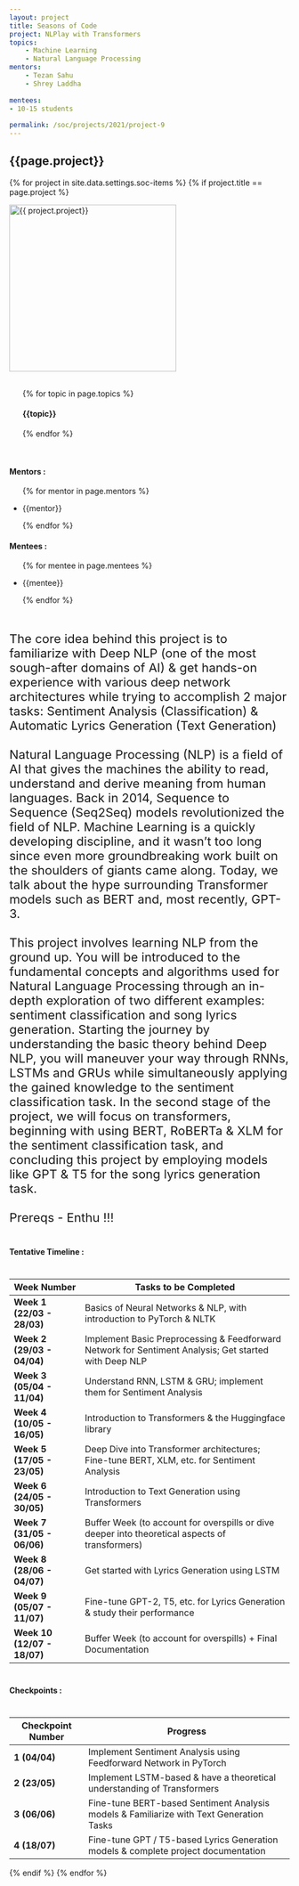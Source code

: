 ```yaml
---
layout: project
title: Seasons of Code
project: NLPlay with Transformers
topics:
    - Machine Learning
    - Natural Language Processing
mentors:
    - Tezan Sahu
    - Shrey Laddha    
    
mentees:
- 10-15 students   
    
permalink: /soc/projects/2021/project-9
---
```


<h2 class="display1 m-3 p-3 text-center">{{page.project}}</h2>

{% for project in site.data.settings.soc-items %}
{% if project.title == page.project %}
<div>
    <img src="{{ site.baseurl }}/{{ project.image }}"  width = "300" height="300" alt="{{ project.project}}" class="border rounded img-soc">
</div>
<div>
    <br>
    <ul>
        {% for topic in page.topics %}
        <li style = "display: inline"><h4 class="text-primary text-center">{{topic}}</h4></li>
        {% endfor %}
    </ul>
    <br>
    <h4 class="display3  ">Mentors :</h4> 
    <ul>
        {% for mentor in page.mentors %}
        <li><p class="lead">{{mentor}}</p></li>
        {% endfor %}
    </ul>
    <h4 class="display3  ">Mentees :</h4> 
    <ul>
        {% for mentee in page.mentees %}
        <li><p class="lead">{{mentee}}</p></li>
        {% endfor %}
    </ul>
</div>
<div>
    <p class="display3" style = "font-size:22px;" >
        <br>
        The core idea behind this project is to familiarize with Deep NLP (one of the most sough-after domains of AI) & get hands-on experience with various deep network architectures while trying to accomplish 2 major tasks: Sentiment Analysis (Classification) & Automatic Lyrics Generation (Text Generation)
        <br><br>
        Natural Language Processing (NLP) is a field of AI that gives the machines the ability to read, understand and derive meaning from human languages. Back in 2014, Sequence to Sequence (Seq2Seq) models revolutionized the field of NLP. Machine Learning is a quickly developing discipline, and it wasn’t too long since even more groundbreaking work built on the shoulders of giants came along. Today, we talk about the hype surrounding Transformer models such as BERT and, most recently, GPT-3.
        <br><br>
        This project involves learning NLP from the ground up. You will be introduced to the fundamental concepts and algorithms used for Natural Language Processing through an in-depth exploration of two different examples: sentiment classification and song lyrics generation. Starting the journey by understanding the basic theory behind Deep NLP, you will maneuver your way through RNNs, LSTMs and GRUs while simultaneously applying the gained knowledge to the sentiment classification task. In the second stage of the project, we will focus on transformers, beginning with using BERT, RoBERTa & XLM for the sentiment classification task, and concluding this project by employing models like GPT & T5 for the song lyrics generation task.
        <br><br>
        Prereqs - Enthu !!!
        <br>
    </p>
</div>
<div>
    <h4 class="display3" style="margin:40px 0px 40px 0px;">Tentative Timeline :</h4>
    <table class = "table table-striped">
  <thead>
    <tr>
      <th>Week Number</th>
      <th>Tasks to be Completed</th>
    </tr>
  </thead>
  <tbody>
    <tr>
      <td><strong>Week 1  (22/03 - 28/03)</strong></td>
      <td>Basics of Neural Networks &amp; NLP, with introduction to PyTorch &amp; NLTK</td>
    </tr>
    <tr>
      <td><strong>Week 2  (29/03 - 04/04)</strong></td>
      <td>Implement Basic Preprocessing &amp; Feedforward Network for Sentiment Analysis; Get started with Deep NLP</td>
    </tr>
    <tr>
      <td><strong>Week 3  (05/04 - 11/04)</strong></td>
      <td>Understand RNN, LSTM &amp; GRU; implement them for Sentiment Analysis</td>
    </tr>
    <tr>
      <td><strong>Week 4  (10/05 - 16/05)</strong></td>
      <td>Introduction to Transformers &amp; the Huggingface library</td>
    </tr>
    <tr>
      <td><strong>Week 5  (17/05 - 23/05)</strong></td>
      <td>Deep Dive into Transformer architectures; Fine-tune BERT, XLM, etc. for Sentiment Analysis</td>
    </tr>
    <tr>
      <td><strong>Week 6  (24/05 - 30/05)</strong></td>
      <td>Introduction to Text Generation using Transformers</td>
    </tr>
    <tr>
      <td><strong>Week 7  (31/05 - 06/06)</strong></td>
      <td>Buffer Week (to account for overspills or dive deeper into theoretical aspects of transformers)</td>
    </tr>
    <tr>
      <td><strong>Week 8  (28/06 - 04/07)</strong></td>
      <td>Get started with Lyrics Generation using LSTM</td>
    </tr>
    <tr>
      <td><strong>Week 9  (05/07 - 11/07)</strong></td>
      <td>Fine-tune GPT-2, T5, etc. for Lyrics Generation &amp; study their performance</td>
    </tr>
    <tr>
      <td><strong>Week 10 (12/07 - 18/07)</strong></td>
      <td>Buffer Week (to account for overspills) + Final Documentation</td>
    </tr>
    </tbody>
    </table>
</div>
<div>
    <h4 class="display3" style="margin:40px 0px 40px 0px;">Checkpoints :</h4>
    <table class="table table-striped">
  <thead>
    <tr>
      <th>Checkpoint Number</th>
      <th>Progress</th>
    </tr>
  </thead>
  <tbody>
    <tr>
      <td><strong>1 (04/04)</strong></td>
      <td>Implement Sentiment Analysis using Feedforward Network in PyTorch</td>
    </tr>
    <tr>
      <td><strong>2 (23/05)</strong></td>
      <td>Implement LSTM-based &amp; have a theoretical understanding of Transformers</td>
    </tr>
    <tr>
      <td><strong>3 (06/06)</strong></td>
      <td>Fine-tune BERT-based Sentiment Analysis models &amp; Familiarize with Text Generation Tasks</td>
    </tr>
    <tr>
      <td><strong>4 (18/07)</strong></td>
      <td>Fine-tune GPT / T5-based Lyrics Generation models &amp; complete project documentation</td>
    </tr>
  </tbody>
</table>
</div>
{% endif %}
{% endfor %}
